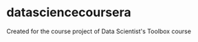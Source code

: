 datasciencecoursera
===================

Created for the course project of Data Scientist's Toolbox course
